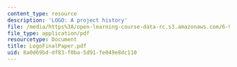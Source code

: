 ```yaml
---
content_type: resource
description: 'LOGO: A project history'
file: /media/https%3A/open-learning-course-data-rc.s3.amazonaws.com/6-933j-the-structure-of-engineering-revolutions-fall-2001/8a0d69bddf83f0ba5d91fe049e8dc110_LogoFinalPaper.pdf
file_type: application/pdf
resourcetype: Document
title: LogoFinalPaper.pdf
uid: 8a0d69bd-df83-f0ba-5d91-fe049e8dc110
---
```

